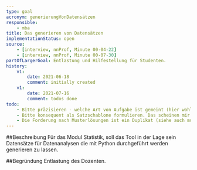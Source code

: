 ```yaml
---
type: goal
acronym: generierungVonDatensätzen
responsible:
    - mba
title: Das generieren von Datensätzen
implementationStatus: open
source:
    - [interview, nnProf, Minute 00-04-22]
    - [interview, nnProf, Minute 00-07-30]
partOfLargerGoal: Entlastung und Hilfestellung für Studenten.
history:
    v1:
        date: 2021-06-18
        comment: initially created
    v1:
        date: 2021-07-16
        comment: todos done
todo:
    - Bitte präzisieren - welche Art von Aufgabe ist gemeint (hier wohl eher Mathematik / Data Analytics Aufgaben)
    - Bitte konsequent als Satzschablone formulieren. Das scheinen mir mehrere Anforderungen auf einmal sein.
    - Die Forderung nach Musterlösungen ist ein Duplikat (siehe auch musterloesung und VerbesseresFeedback.md) 
---
```


##Beschreibung
Für das Modul Statistik, soll das Tool in der Lage sein Datensätze für Datenanalysen die mit Python durchgeführt werden generieren zu lassen.


##Begründung
Entlastung des Dozenten. 
